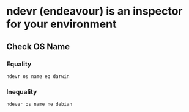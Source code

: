 # ndevr (endeavour) is an inspector for your environment

## Check OS Name

### Equality

```text
ndevr os name eq darwin
```

### Inequality

```text
ndever os name ne debian
```
